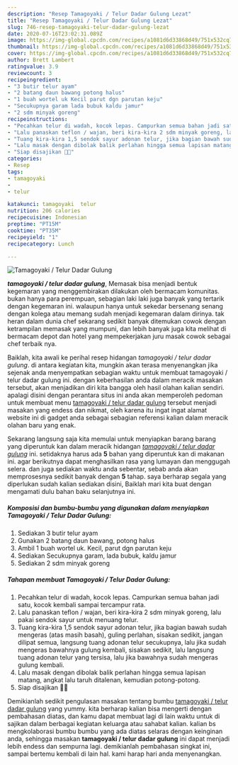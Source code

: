 ```yaml
---
description: "Resep Tamagoyaki / Telur Dadar Gulung Lezat"
title: "Resep Tamagoyaki / Telur Dadar Gulung Lezat"
slug: 746-resep-tamagoyaki-telur-dadar-gulung-lezat
date: 2020-07-16T23:02:31.089Z
image: https://img-global.cpcdn.com/recipes/a1081d6d33868d49/751x532cq70/tamagoyaki-telur-dadar-gulung-foto-resep-utama.jpg
thumbnail: https://img-global.cpcdn.com/recipes/a1081d6d33868d49/751x532cq70/tamagoyaki-telur-dadar-gulung-foto-resep-utama.jpg
cover: https://img-global.cpcdn.com/recipes/a1081d6d33868d49/751x532cq70/tamagoyaki-telur-dadar-gulung-foto-resep-utama.jpg
author: Brett Lambert
ratingvalue: 3.9
reviewcount: 3
recipeingredient:
- "3 butir telur ayam"
- "2 batang daun bawang potong halus"
- "1 buah wortel uk Kecil parut dgn parutan keju"
- "Secukupnya garam lada bubuk kaldu jamur"
- "2 sdm minyak goreng"
recipeinstructions:
- "Pecahkan telur di wadah, kocok lepas. Campurkan semua bahan jadi satu, kocok kembali sampai tercampur rata."
- "Lalu panaskan teflon / wajan, beri kira-kira 2 sdm minyak goreng, lalu pakai sendok sayur untuk menuang telur."
- "Tuang kira-kira 1,5 sendok sayur adonan telur, jika bagian bawah sudah mengeras (atas masih basah), guling perlahan, sisakan sedikit, jangan dilipat semua, langsung tuang adonan telur secukupnya, lalu jika sudah mengeras bawahnya gulung kembali, sisakan sedikit, lalu langsung tuang adonan telur yang tersisa, lalu jika bawahnya sudah mengeras gulung kembali."
- "Lalu masak dengan dibolak balik perlahan hingga semua lapisan matang, angkat lalu taruh ditalenan, kemudian potong-potong."
- "Siap disajikan 💙😉"
categories:
- Resep
tags:
- tamagoyaki
- 
- telur

katakunci: tamagoyaki  telur 
nutrition: 206 calories
recipecuisine: Indonesian
preptime: "PT15M"
cooktime: "PT35M"
recipeyield: "1"
recipecategory: Lunch

---
```



![Tamagoyaki / Telur Dadar Gulung](https://img-global.cpcdn.com/recipes/a1081d6d33868d49/751x532cq70/tamagoyaki-telur-dadar-gulung-foto-resep-utama.jpg)

<b><i>tamagoyaki / telur dadar gulung</i></b>, Memasak bisa menjadi bentuk kegemaran yang menggembirakan dilakukan oleh bermacam komunitas. bukan hanya para perempuan, sebagian laki laki juga banyak yang tertarik dengan kegemaran ini. walaupun hanya untuk sekedar bersenang senang dengan kolega atau memang sudah menjadi kegemaran dalam dirinya. tak heran dalam dunia chef sekarang sedikit banyak ditemukan cowok dengan ketrampilan memasak yang mumpuni, dan lebih banyak juga kita melihat di bermacam depot dan hotel yang mempekerjakan juru masak cowok sebagai chef terbaik nya.



Baiklah, kita awali ke perihal resep hidangan <i>tamagoyaki / telur dadar gulung</i>. di antara kegiatan kita, mungkin akan terasa menyenangkan jika sejenak anda menyempatkan sebagian waktu untuk membuat tamagoyaki / telur dadar gulung ini. dengan keberhasilan anda dalam meracik masakan tersebut, akan menjadikan diri kita bangga oleh hasil olahan kalian sendiri. apalagi disini dengan perantara situs ini anda akan memperoleh pedoman untuk membuat menu <u>tamagoyaki / telur dadar gulung</u> tersebut menjadi masakan yang endess dan nikmat, oleh karena itu ingat ingat alamat website ini di gadget anda sebagai sebagian referensi kalian dalam meracik olahan baru yang enak.


Sekarang langsung saja kita memulai untuk menyiapkan barang barang yang diperuntuk kan dalam meracik hidangan <u><i>tamagoyaki / telur dadar gulung</i></u> ini. setidaknya harus ada <b>5</b> bahan yang diperuntuk kan di makanan ini. agar berikutnya dapat menghasilkan rasa yang lumayan dan menggugah selera. dan juga sediakan waktu anda sebentar, sebab anda akan memprosesnya sedikit banyak dengan <b>5</b> tahap. saya berharap segala yang diperlukan sudah kalian sediakan disini, Baiklah mari kita buat dengan mengamati dulu bahan baku selanjutnya ini.

<!--inarticleads1-->

##### Komposisi dan bumbu-bumbu yang digunakan dalam menyiapkan Tamagoyaki / Telur Dadar Gulung:

1. Sediakan 3 butir telur ayam
1. Gunakan 2 batang daun bawang, potong halus
1. Ambil 1 buah wortel uk. Kecil, parut dgn parutan keju
1. Sediakan Secukupnya garam, lada bubuk, kaldu jamur
1. Sediakan 2 sdm minyak goreng




<!--inarticleads2-->

##### Tahapan membuat Tamagoyaki / Telur Dadar Gulung:

1. Pecahkan telur di wadah, kocok lepas. Campurkan semua bahan jadi satu, kocok kembali sampai tercampur rata.
1. Lalu panaskan teflon / wajan, beri kira-kira 2 sdm minyak goreng, lalu pakai sendok sayur untuk menuang telur.
1. Tuang kira-kira 1,5 sendok sayur adonan telur, jika bagian bawah sudah mengeras (atas masih basah), guling perlahan, sisakan sedikit, jangan dilipat semua, langsung tuang adonan telur secukupnya, lalu jika sudah mengeras bawahnya gulung kembali, sisakan sedikit, lalu langsung tuang adonan telur yang tersisa, lalu jika bawahnya sudah mengeras gulung kembali.
1. Lalu masak dengan dibolak balik perlahan hingga semua lapisan matang, angkat lalu taruh ditalenan, kemudian potong-potong.
1. Siap disajikan 💙😉




Demikianlah sedikit pengulasan masakan tentang bumbu <u>tamagoyaki / telur dadar gulung</u> yang yummy. kita berharap kalian bisa mengerti dengan pembahasan diatas, dan kamu dapat membuat lagi di lain waktu untuk di sajikan dalam berbagai kegiatan keluarga atau sahabat kalian. kalian bs mengkolaborasi bumbu bumbu yang ada diatas selaras dengan keinginan anda, sehingga masakan <b>tamagoyaki / telur dadar gulung</b> ini dapat menjadi lebih endess dan sempurna lagi. demikianlah pembahasan singkat ini, sampai bertemu kembali di lain hal. kami harap hari anda menyenangkan.
